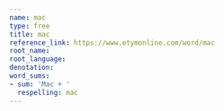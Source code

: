 ```yaml
---
name: mac
type: free
title: mac
reference_link: https://www.etymonline.com/word/mac
root_name: 
root_language: 
denotation: 
word_sums:
- sum: 'Mac + '
  respelling: mac
---
```

